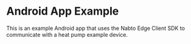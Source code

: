 # Android App Example
This is an example Android app that uses the Nabto Edge Client SDK to communicate with a heat pump example device.

